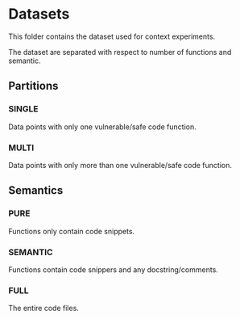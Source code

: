 # Datasets
This folder contains the dataset used for context experiments.

The dataset are separated with respect to number of functions and semantic.

## Partitions
### SINGLE
Data points with only one vulnerable/safe code function.

### MULTI
Data points with only more than one vulnerable/safe code function.

## Semantics
### PURE
Functions only contain code snippets.

### SEMANTIC
Functions contain code snippers and any docstring/comments.

### FULL
The entire code files.